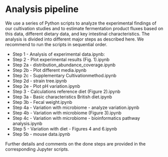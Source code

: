 
# Analysis pipeline

We use a series of Python scripts to analyze the experimental findings of our cultivation studies and to estimate fermentation product fluxes based on this data, different dietary data, and key intestinal characteristics. The analysis is divided into different major steps as described here. We recommend to run the scripts in sequential order. 

- Step 1 - Analysis of experimental data.ipynb:- Step 2 - Plot experimental results  (Fig. 1).ipynb- Step 2a - distribution_abundance_coverage.ipynb- Step 2b - Plot different media.ipynb- Step 2c - Supplementary Cultivationmethod.ipynb- Step 2d - strain tree.ipynb- Step 2e - Plot pH variation.ipynb- Step 3 - Calculations reference diet (Figure 2).ipynb- Step 3a - Basic characteristics British diet.ipynb- Step 3b - Fecal weight.ipynb- Step 4a - Variation with microbiome - analyze variation.ipynb- Step 4b - Variation with microbiome (Figure 3).ipynb- Step 4c - Variation with microbiome - bioinformatics pathway analysis.ipynb- Step 5 - Variation with diet - Figures 4 and 6.ipynb- Step 5b - mouse data.ipynb

Further details and comments on the done steps are provided in the corresponding Jupyter scripts.